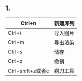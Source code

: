 ## 1.

| Ctrl+n            | 新建库列 |
| ----------------- | -------- |
| Ctrl+i            | 导入图片 |
| Ctrl+m            | 导出渲染 |
| Ctrl+s            | 储存     |
| Ctrl+z            | 撤销     |
| Ctrl+shift+z或者c | 剃刀工具 |

